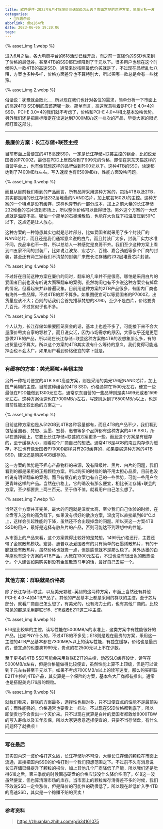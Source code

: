 ```yaml
---
title: 软件硬件-2023年6月4TB廉价高速SSD怎么选？市面常见的两种方案，简单分析一波
categories:
  - 🌙兴趣杂谈
abbrlink: dbe264fb
date: 2023-06-06 19:20:06
tags:
---
```


{% asset_img 1.webp %}

进入6月之后，各大电商平台的618活动已经开启，而之前一直降价的SSD也来到了价格的最低谷。甚至4TB的SSD都已经降到了千元以下。很多用户也想在这个时候购入一款4TB的高速SSD，通常来说按照最低价买就是了，不过现在品牌乱七八糟，方案也多种多样，价格方面差异也不算特别大，所以买哪一款总是会有一些犹豫。

<!--more-->

{% asset_img 2.webp %}

俗话说：犹豫就会败北……所以现在我们也针对各位的需求，简单分析一下市面上的高速4TB SSD到底应该选哪一款。简单而言，高速就意味着是PCI-E 4.0×4的SSD，PCI-E 3.0×4的我们就不考虑了，价格和PCI-E 4.0×4相比基本没啥优势。另外我们还是把目标限定在读速达到7000MB/s这一档次的产品，毕竟大家的眼光都盯着这部分。

***

### 最廉价方案：长江存储+联芸主控

目前市面上最便宜的4TB高速SSD，一定是长江存储+联芸主控的组合，比如说爱国者的P7000Z，最低在PDD上居然杀到了999元的价格，即使在京东天猫这样的自营平台上，也有像梵想这样的品牌做到1500元以下。这种4TB的SSD，读速都达到了7400MB/s左右，写入速度也有6500MB/s，性能方面没啥问题。

{% asset_img 3.webp %}

而且从目前我们看到的产品而言，所有品牌采用这种方案的，包括4TB以及2TB，其实都是用的长江存储232层堆叠的NAND芯片，加上联芸1602U的主控。这种方案的一个特点是没有缓存，这样也算节约一部分成本，加上之前大量的长江存储232堆叠的芯片流到市场上，所以整体价格可以做得很低。另外这个方案的一大优点就是温度不高，哪怕一个简单的石墨烯散热，也能在大负载下把温度压到50℃以下，这点还是让人放心。

这种方案的一种隐患其实也就是芯片部分，比如爱国者就采用了多个封装厂的NAND芯片，而且还是我们通常意义说的白片。而且封装厂太多，封装厂实力水准不同，良品率也不一样，所以总给人一种感觉是良莠不齐。我们至少这种方案上看到四五家不同的封装厂，比如说江波龙、宏芯宇、百维、嘉合劲威等多个厂商的封装，甚至还有两三家我们不清楚的封装厂来做长江存储的232层堆叠芯片封装。

{% asset_img 4.webp %}

不过好在目前这种方案在廉价的同时，翻车的几率并不是很高，哪怕是采用白片的爱国者目前也没有听说大面积翻车的案例。虽然坊间也有不少说这种方案会有掉盘的情况，但看起来并非普遍现象。目前用这种方案的2TB产品很多，有国内厂商也有海外一些品牌，不过4TB的并不算多。如果图便宜可以等爱国者的P7000Z，出货量应该不大；否则的话我们会首先推荐梵想的S790，至少不是白片，价格要贵几百元，不过货似乎也不多。

{% asset_img 5.webp %}

个人认为，长江存储如果要回笼资金的话，基本上也差不多了，可能接下来不会大量廉价甩卖自家的颗粒了。而且说实话，因为市场需求的原因，大家似乎还是更愿意做2TB的产品，所以现在长江存储+联芸这种方案做4TB的没想象那么多，有的出货量也不算大。所以这个方案的4TB其实没有什么等待的意义，我们觉得可能选择面也不会太广，如果用户看到价格便宜的拿下就是。

***

### 有缓存的方案：美光颗粒+英韧主控

另外一种相对便宜的4TB SSD高速方案，则是采用的美光176层NAND芯片，加上国产英韧的主控。目前这种组合的4TB SSD，价格通常在1500元左右，便宜一些最低在PDD能做到1300元左右，通常京东自营的一些品牌则是卖1499元或者1599元左右。这种方案读速也在7000MB/s左右，写速则达到了6500MB/s以上，也是目前性能比较出色的方案之一。

{% asset_img 6.webp %}

目前这种方案也是从512GB到4TB各种容量都有，而且4TB的产品不少，我们看到包括爱国者、梵想、达墨、宏碁、惠普等多个品牌都有这种方案的4TB SSD，所以在选择面上，它要比长江存储+联芸的方案更多一些。而且这个方案是有缓存的，至于缓存大小，则看每个厂商自己的想法。通常4TB是4GB的南亚内存作为缓存，不过也有像爱国者P7000D那样只有2GB缓存的，如果要买这种方案的4TB SSD，建议还是购买4GB缓存的。

这一方案的优势是不担心产品物料的来源，没有降级片、黑片、白片的问题，我们看到的都是采用的正规颗粒方案。所以购买的时候的确不用太担心品质，目前也没听说有明显翻车的案例。而且有缓存的方案也有自己的一些优势，可能一些用户会更青睐这样的产品。当然在价格上，它的确没有那么便宜，相比长江存储+联芸的方案，至少都要贵上两三百元。至于值不值，就看用户自己怎么想了。

{% asset_img 7.webp %}

当然这个方案并非完美，最大的问题就是温度太高，至少我们自己体验的时候，在全盘写入这样的高负载下，如果没有很好的散热方案，温度可以直接飙到80℃以上，这样会引起性能的下降，虽然还不会出现掉盘的问题。所以买这一方案4TB SSD的用户，最好是选择有散热片的产品，否则可能达不到理想中的性能。

从市面上的产品来看，这个方案做得比较好的是梵想，1499元价格还行，主要还带了金属散热模块。宏碁、惠普以及爱国者有的只有简单的石墨烯散热片，有的干脆就没有散热片，虽然价格也就贵一点，但是感觉就不是那么稳了。另外达墨的白羊座也有这个方案的4TB产品，大概在1300元左右，不过也没有很出色的散热设计。个人建议如果购买到没有金属散热马甲的话，最好自己去买一个。

***

### 其他方案：群联就是价格高

除了长江存储+联芸，以及美光颗粒+英韧的这两种方案，市面上当然还有其他PCI-E 4.0×4的4TB产品了。其他的产品基本上都是采用的群联的主控，至于芯片部分，就看厂商自己怎么想了，有美光的，也有海力士的，也有其他厂商的。比较常见的都是采用群联E16、E18或者E21T这三种主控。

{% asset_img 8.webp %}

E16是比较早的主控，读写性能在5000MB/s的水准上，这类方案中有性能很好的产品，比如PNY什么的，不过4TB的不多见；E18则是现在最贵的方案，采用这一主控的4TB产品基本都在7300MB/s以上的读写性能，有独立缓存，价格也是最贵的，便宜点的也要卖1999元，贵点的在2500元以上不在少数。

至于更多的4TB SSD可能会采用群联E21T的主控，动态SLC缓存设计，读写在5000MB/s左右，但是价格能做得比较便宜，虽然性能上算不上顶级，但是可以做到千元左右甚至千元以下。如果不考虑7000MB/s以上的读写速度，那么购买群联E21T主控的4TB产品，其实算是一个保险的方案，基本各大厂商都有推出，通常也是搭配美光176层的颗粒。

{% asset_img 9.webp %}

就我们看来，群联的方案最多，选择性也相对多，只不过便宜点的性能不是最顶尖的；而性能强的，价格通常也要贵上一档次。不过现在SSD价格都到底了，所以即使贵也不会贵出一个天价来。只不过现在就算是白片的爱国者都敢给8000TBW的写入寿命以及五年质保，所以大家更愿意选择便宜的，只要不当存储盘，有什么问题坏了就换呗！

***

### 写在最后

其实国内这一波价格打这么凶，长江存储功不可没，大量长江存储的颗粒在市面上流通，直接把国内SSD的价格打到一个我们预想范围之下。不过前不久有消息说长江存储已经提升了颗粒的报价，加上其他几个厂商降低了产能，所以我们还是觉得618之后，第三季度的时候固态硬盘的价格应该没什么降价空间了。618这一波虽然便宜，但也算清理市场的库存，当市面上的颗粒库存清得差不多的时候，我们不敢说SSD一定会涨价，但是降价的可能性的确很低了。所以现在趁低价入手4TB的高速SSD，其实是一个稳赚不赔的买卖！

***

### 参考资料

> <https://zhuanlan.zhihu.com/p/634161075>
